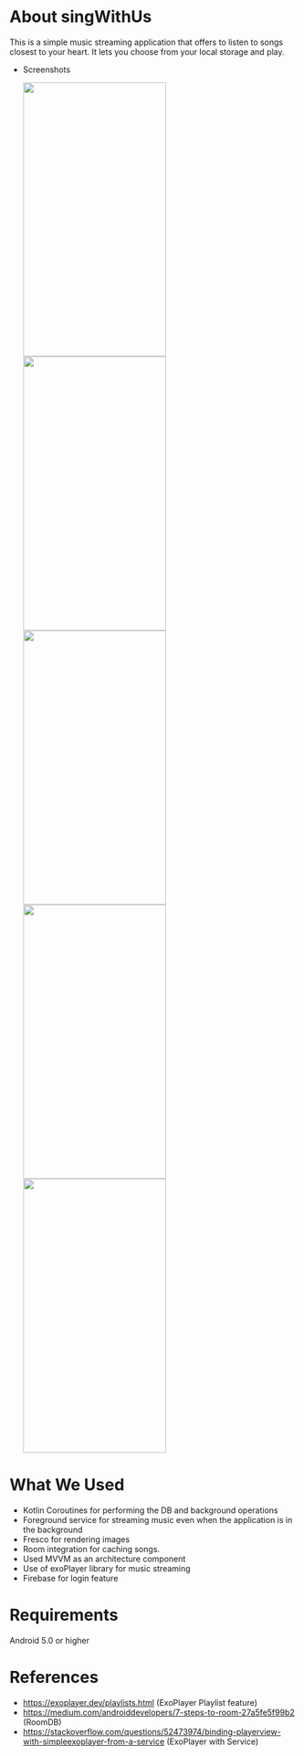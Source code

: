 # About singWithUs
 This is a simple music streaming application that offers to listen to songs closest to your heart. It lets you choose from your local storage and play.
 
-  Screenshots

   <img src="https://user-images.githubusercontent.com/20729864/87876237-57c5b780-c9f4-11ea-9514-1524e597f34b.png" width="250" height="480">
   <img src="https://user-images.githubusercontent.com/20729864/87876329-2699b700-c9f5-11ea-8528-3e7fb2336b77.png" width="250" height="480"> 
   <img src="https://user-images.githubusercontent.com/20729864/87876334-2bf70180-c9f5-11ea-847e-66c974dfd159.png" width="250" height="480"> 
   <img src="https://user-images.githubusercontent.com/20729864/87876340-31544c00-c9f5-11ea-8e8c-012264e4ea64.png" width="250" height="480">
   <img src="https://user-images.githubusercontent.com/20729864/87876394-8beda800-c9f5-11ea-8ee6-5a96411f3007.png" width="250" height="480">
   
   
#  What We Used
   
   -  Kotlin Coroutines for performing the DB and background operations
   -  Foreground service for streaming music even when the application is in the background
   -  Fresco for rendering images
   -  Room integration for caching songs.
   -  Used MVVM as an architecture component
   -  Use of exoPlayer library for music streaming
   -  Firebase for login feature
   
#  Requirements
   
   Android 5.0 or higher
   
#  References
   
   - https://exoplayer.dev/playlists.html (ExoPlayer Playlist feature)
   - https://medium.com/androiddevelopers/7-steps-to-room-27a5fe5f99b2 (RoomDB)
   - https://stackoverflow.com/questions/52473974/binding-playerview-with-simpleexoplayer-from-a-service (ExoPlayer with Service)
